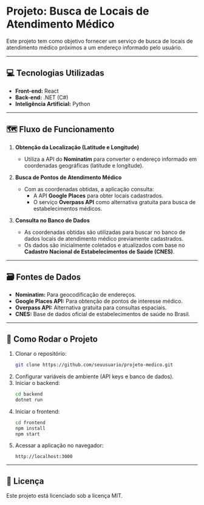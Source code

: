 
# Projeto: Busca de Locais de Atendimento Médico

Este projeto tem como objetivo fornecer um serviço de busca de locais de atendimento médico próximos a um endereço informado pelo usuário.

---

## 💻 Tecnologias Utilizadas

- **Front-end:** React
- **Back-end:** .NET (C#)
- **Inteligência Artificial:** Python

---

## 🗺️ Fluxo de Funcionamento

1. **Obtenção da Localização (Latitude e Longitude)**  
   - Utiliza a API do **Nominatim** para converter o endereço informado em coordenadas geográficas (latitude e longitude).  

2. **Busca de Pontos de Atendimento Médico**  
   - Com as coordenadas obtidas, a aplicação consulta:  
     - A API **Google Places** para obter locais cadastrados.  
     - O serviço **Overpass API** como alternativa gratuita para busca de estabelecimentos médicos.  

3. **Consulta no Banco de Dados**  
   - As coordenadas obtidas são utilizadas para buscar no banco de dados locais de atendimento médico previamente cadastrados.  
   - Os dados são inicialmente coletados e atualizados com base no **Cadastro Nacional de Estabelecimentos de Saúde (CNES)**.  

---

## 🗃️ Fontes de Dados

- **Nominatim:** Para geocodificação de endereços.  
- **Google Places API:** Para obtenção de pontos de interesse médico.  
- **Overpass API:** Alternativa gratuita para consultas espaciais.  
- **CNES:** Base de dados oficial de estabelecimentos de saúde no Brasil.  

---

## 🚀 Como Rodar o Projeto

1. Clonar o repositório:  
   ```bash
   git clone https://github.com/seuusuario/projeto-medico.git
   ```
2. Configurar variáveis de ambiente (API keys e banco de dados).  
3. Iniciar o backend:  
   ```bash
   cd backend
   dotnet run
   ```
4. Iniciar o frontend:  
   ```bash
   cd frontend
   npm install
   npm start
   ```
5. Acessar a aplicação no navegador:  
   ```
   http://localhost:3000
   ```

---

## 📝 Licença
Este projeto está licenciado sob a licença MIT.
